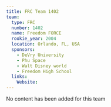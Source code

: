 ```yaml
---
title: FRC Team 1402
team:
  type: FRC
  number: 1402
  name: Freedom FORCE
  rookie_year: 2004
  location: Orlando, FL, USA
  sponsors:
    - DeVry University
    - Phu Space
    - Walt Disney world
    - Freedom High School
  links:
    Website: 
---
```

No content has been added for this team